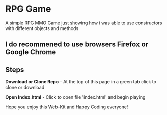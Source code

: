 # RPG Game
A simple RPG MMO Game just showing how i was able to use constructors with different objects and methods

## I do recommened to use browsers Firefox or Google Chrome
 
 ## Steps
**Download or Clone Repo** - At the top of this page in a green tab click to clone or download


**Open Index.html** - Click to open file 'index.html' and begin playing




Hope you enjoy this Web-Kit and Happy Coding everyone!
